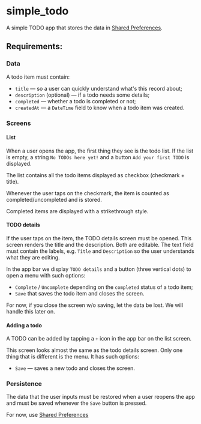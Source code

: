 # simple_todo

A simple TODO app that stores the data in [Shared Preferences](https://pub.dev/packages/shared_preferences).

## Requirements:

### Data

A todo item must contain:
- `title` — so a user can quickly understand what's this record about;
- `description` (optional) — if a todo needs some details;
- `completed` — whether a todo is completed or not;
- `createdAt` — a `DateTime` field to know when a todo item was created.

### Screens

#### List

When a user opens the app, the first thing they see is the todo list. If the list is empty, a string `No TODOs here yet!` and a button `Add your first TODO` is displayed.

The list contains all the todo items displayed as checkbox (checkmark + title).

Whenever the user taps on the checkmark, the item is counted as completed/uncompleted and is stored.

Completed items are displayed with a strikethrough style.

#### TODO details

If the user taps on the item, the TODO details screen must be opened. This screen renders the title and the description. Both are editable. The text field must contain the labels, e.g. `Title` and `Description` so the user understands what they are editing.

In the app bar we display `TODO details` and a button (three vertical dots) to open a menu with such options:

- `Complete` / `Uncomplete` depending on the `completed` status of a todo item;
- `Save` that saves the todo item and closes the screen.

For now, if you close the screen w/o saving, let the data be lost. We will handle this later on. 

#### Adding a todo

A TODO can be added by tapping a `+` icon in the app bar on the list screen.

This screen looks almost the same as the todo details screen. Only one thing that is different is the menu. It has such options:
- `Save` — saves a new todo and closes the screen.

### Persistence

The data that the user inputs must be restored when a user reopens the app and must be saved whenever the `Save` button is pressed.

For now, use [Shared Preferences](https://pub.dev/packages/shared_preferences)